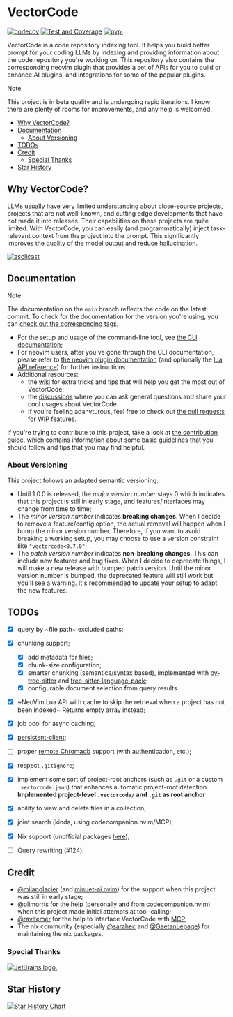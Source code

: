 # VectorCode

[![codecov](https://codecov.io/github/Davidyz/VectorCode/branch/main/graph/badge.svg?token=TWXLOUGG66)](https://codecov.io/github/Davidyz/VectorCode)
[![Test and Coverage](https://github.com/Davidyz/VectorCode/actions/workflows/test_and_cov.yml/badge.svg)](https://github.com/Davidyz/VectorCode/actions/workflows/test_and_cov.yml)
[![pypi](https://img.shields.io/pypi/v/vectorcode.svg)](https://pypi.org/project/vectorcode/)

VectorCode is a code repository indexing tool. It helps you build better prompt
for your coding LLMs by indexing and providing information about the code
repository you're working on. This repository also contains the corresponding
neovim plugin that provides a set of APIs for you to build or enhance AI plugins,
and integrations for some of the popular plugins.

> [!NOTE]
> This project is in beta quality and is undergoing rapid iterations.
> I know there are plenty of rooms for improvements, and any help is welcomed.

<!-- mtoc-start -->

* [Why VectorCode?](#why-vectorcode)
* [Documentation](#documentation)
  * [About Versioning](#about-versioning)
* [TODOs](#todos)
* [Credit](#credit)
  * [Special Thanks](#special-thanks)
* [Star History](#star-history)

<!-- mtoc-end -->

## Why VectorCode?
LLMs usually have very limited understanding about close-source projects, projects
that are not well-known, and cutting edge developments that have not made it into
releases. Their capabilities on these projects are quite limited. With
VectorCode, you can easily (and programmatically) inject task-relevant context
from the project into the prompt. This significantly improves the quality of the
model output and reduce hallucination.

[![asciicast](https://asciinema.org/a/8WP8QJHNAR9lEllZSSx3poLPD.svg)](https://asciinema.org/a/8WP8QJHNAR9lEllZSSx3poLPD?t=3)

## Documentation

> [!NOTE]
> The documentation on the `main` branch reflects the code on the latest commit. 
> To check for the documentation for the version you're using, you can [check out
> the corresponding tags](https://github.com/Davidyz/VectorCode/tags).

- For the setup and usage of the command-line tool, see [the CLI documentation](./docs/cli.md);
- For neovim users, after you've gone through the CLI documentation, please refer to 
  [the neovim plugin documentation](./docs/neovim/README.md) (and optionally the [lua API reference](./docs/neovim/api_references.md)) 
  for further instructions.
- Additional resources:
  - the [wiki](https://github.com/Davidyz/VectorCode/wiki) for extra tricks and
    tips that will help you get the most out of VectorCode;
  - the [discussions](https://github.com/Davidyz/VectorCode/discussions) where
    you can ask general questions and share your cool usages about VectorCode.
  - If you're feeling adanvturous, feel free to check out 
    [the pull requests](https://github.com/Davidyz/VectorCode/pulls) for
    WIP features.

If you're trying to contribute to this project, take a look at [the contribution
guide](./docs/CONTRIBUTING.md), which contains information about some basic
guidelines that you should follow and tips that you may find helpful.

### About Versioning

This project follows an adapted semantic versioning:

- Until 1.0.0 is released, the _major version number_ stays 0 which indicates that
  this project is still in early stage, and features/interfaces may change from 
  time to time;
- The _minor version number_ indicates __breaking changes__. When I decide to remove a
  feature/config option, the actual removal will happen when I bump the minor
  version number. Therefore, if you want to avoid breaking a working setup, you
  may choose to use a version constraint like `"vectorcode<0.7.0"`;
- The _patch version number_ indicates __non-breaking changes__. This can include new
  features and bug fixes. When I decide to deprecate things, I will make a new
  release with bumped patch version. Until the minor version number is bumped,
  the deprecated feature will still work but you'll see a warning. It's
  recommended to update your setup to adapt the new features.

## TODOs
- [x] query by ~file path~ excluded paths;
- [x] chunking support;
  - [x] add metadata for files;
  - [x] chunk-size configuration;
  - [x] smarter chunking (semantics/syntax based), implemented with
    [py-tree-sitter](https://github.com/tree-sitter/py-tree-sitter) and
    [tree-sitter-language-pack](https://github.com/Goldziher/tree-sitter-language-pack);
  - [x] configurable document selection from query results.
- [x] ~NeoVim Lua API with cache to skip the retrieval when a project has not
  been indexed~ Returns empty array instead;
- [x] job pool for async caching;
- [x] [persistent-client](https://docs.trychroma.com/docs/run-chroma/persistent-client);
- [ ] proper [remote Chromadb](https://docs.trychroma.com/production/administration/auth) support (with authentication, etc.);
- [x] respect `.gitignore`;
- [x] implement some sort of project-root anchors (such as `.git` or a custom
  `.vectorcode.json`) that enhances automatic project-root detection.
  **Implemented project-level `.vectorcode/` and `.git` as root anchor**
- [x] ability to view and delete files in a collection;
- [x] joint search (kinda, using codecompanion.nvim/MCP);
- [x] Nix support (unofficial packages [here](https://search.nixos.org/packages?channel=unstable&from=0&size=50&sort=relevance&type=packages&query=vectorcode));
- [ ] Query rewriting (#124).


## Credit

- [@milanglacier](https://github.com/milanglacier) (and [minuet-ai.nvim](https://github.com/milanglacier/minuet-ai.nvim)) for the support when this project was still in early stage;
- [@olimorris](https://github.com/olimorris) for the help (personally and
  from [codecompanion.nvim](https://github.com/olimorris/codecompanion.nvim))
  when this project made initial attempts at tool-calling;
- [@ravitemer](https://github.com/ravitemer) for the help to interface
  VectorCode with [MCP](https://modelcontextprotocol.io/introduction);
- The nix community (especially [@sarahec](https://github.com/sarahec) and [@GaetanLepage](https://github.com/GaetanLepage))
  for maintaining the nix packages.

### Special Thanks
[![JetBrains logo.](https://resources.jetbrains.com/storage/products/company/brand/logos/jetbrains.svg)](https://jb.gg/OpenSource)

## Star History

[![Star History Chart](https://api.star-history.com/svg?repos=Davidyz/VectorCode&type=Date)](https://www.star-history.com/#Davidyz/VectorCode&Date)
